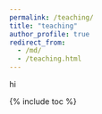 ```yaml
---
permalink: /teaching/
title: "teaching"
author_profile: true
redirect_from: 
  - /md/
  - /teaching.html
---
```



hi

{% include toc %}

